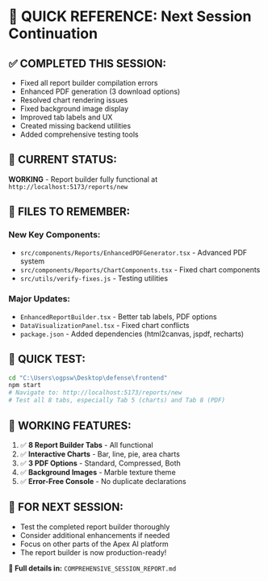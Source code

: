 # 🚀 QUICK REFERENCE: Next Session Continuation

## ✅ **COMPLETED THIS SESSION:**
- Fixed all report builder compilation errors
- Enhanced PDF generation (3 download options)
- Resolved chart rendering issues  
- Fixed background image display
- Improved tab labels and UX
- Created missing backend utilities
- Added comprehensive testing tools

## 🎯 **CURRENT STATUS:**
**WORKING** - Report builder fully functional at `http://localhost:5173/reports/new`

## 🔧 **FILES TO REMEMBER:**

### **New Key Components:**
- `src/components/Reports/EnhancedPDFGenerator.tsx` - Advanced PDF system
- `src/components/Reports/ChartComponents.tsx` - Fixed chart components
- `src/utils/verify-fixes.js` - Testing utilities

### **Major Updates:**
- `EnhancedReportBuilder.tsx` - Better tab labels, PDF options
- `DataVisualizationPanel.tsx` - Fixed chart conflicts
- `package.json` - Added dependencies (html2canvas, jspdf, recharts)

## 🧪 **QUICK TEST:**
```bash
cd "C:\Users\ogpsw\Desktop\defense\frontend"
npm start
# Navigate to: http://localhost:5173/reports/new
# Test all 8 tabs, especially Tab 5 (charts) and Tab 8 (PDF)
```

## 🎨 **WORKING FEATURES:**
1. ✅ **8 Report Builder Tabs** - All functional
2. ✅ **Interactive Charts** - Bar, line, pie, area charts
3. ✅ **3 PDF Options** - Standard, Compressed, Both
4. ✅ **Background Images** - Marble texture theme
5. ✅ **Error-Free Console** - No duplicate declarations

## 🔄 **FOR NEXT SESSION:**
- Test the completed report builder thoroughly
- Consider additional enhancements if needed
- Focus on other parts of the Apex AI platform
- The report builder is now production-ready!

**📁 Full details in:** `COMPREHENSIVE_SESSION_REPORT.md`
